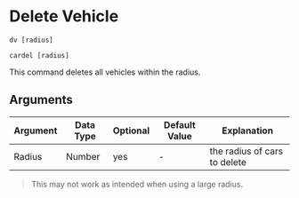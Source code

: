 # Delete Vehicle

```
dv [radius]
```
```
cardel [radius]
```

This command deletes all vehicles within the radius.

## Arguments

| Argument   | Data Type | Optional | Default Value |          Explanation           |
|------------|-----------|----------|---------------|--------------------------------|
| Radius     | Number    | yes      | -             | the radius of cars to delete   |

> This may not work as intended when using a large radius.
